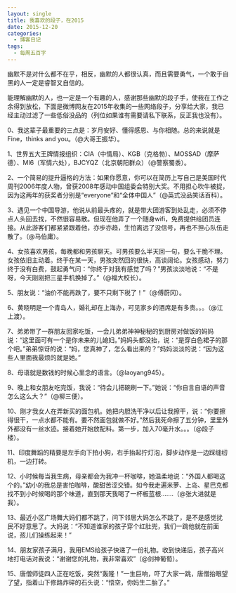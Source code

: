 ```yaml
---
layout: single
title: 我喜欢的段子，在2015
date: 2015-12-20
categories:
  - 博客日记
tags:
  - 每周五百字
---
```

幽默不是对什么都不在乎，相反，幽默的人都很认真，而且需要勇气，一个敢于自黑的人一定是睿智又自信的。

能理解幽默的人，也一定是一个有趣的人，感谢那些幽默的段子手，使我在工作之余得到放松，下面是微博网友在2015年收集的一些网络段子，分享给大家，我已经主动过滤了一些低俗没品的（列位如果谁有需要请私下联系，反正我也没有）。

0、我这辈子最重要的三点是：岁月安好、懂得感恩、与你相随。总的来说就是 Fine，thinks and you。（@大哥王振华）。

1、世界五大王牌情报组织：CIA（中情局）、KGB（克格勃）、MOSSAD（摩萨德）、MI6（军情六处），BJCYQZ（北京朝阳群众）（@警察蜀黍）。

2、一个简易的提升逼格的方法：如果你愿意，你可以在简历上写自己是美国时代周刊2006年度人物，曾获2008年感动中国组委会特别大奖。不用担心吹牛被捉，因为这两年的获奖者分别是“everyone”和“全体中国人”（@英式没品笑话百科）。

3、遇见一个中国导游，他说从前最头疼的，就是带大团游客到处乱走，必须不停点人头回去找，不然很容易散。但现在他弄了一个随身wifi，免费提供给团员连接。从此游客们都紧紧跟着他，亦步亦趋，生怕离远了没信号，再也不担心队伍走散了。（@马伯庸）。

4、女孩喜欢男孩，每晚都和男孩聊天。可男孩要么半天回一句，要么干脆不理。女孩依旧主动着。终于在某一天，男孩突然回的很快，高谈阔论。女孩感动，努力终于没有白费，鼓起勇气问：“你终于对我有感觉了吗？”男孩淡淡地说：“不是呀，今天刚刚把三星手机换掉了。”（@福大校长）。

5、朋友说：“油价不能再跌了，要不只剩下税了！”（@傅蔚冈）。

6、黄晓明是一个青岛人，婚礼却在上海办，可见家乡的酒席是有多贵。。。（@江上渡）。

7、弟弟带了一群朋友回家吃饭，一会儿弟弟神神秘秘的到厨房对做饭的妈妈说：“这里面可有一个是你未来的儿媳妇。”妈妈头都没抬，说：“是穿白色裙子的那个吧。”弟弟惊讶的说：“妈，您真神了，怎么看出来的？”妈妈淡淡的说：“因为这些人里面我最烦的就是她。”

8、母语就是数钱的时候心里念的语言。（@laoyang945）。

9、晚上和女朋友吃完饭，我说：“待会儿把碗刷一下。”她说：“你自言自语的声音怎么这么大？”（@柳三便）。

10、刚才我女人在弄新买的面包机。她把内胆洗干净以后让我擦干，说：“你要擦得很干，一点水都不能有。要不然面包就做不好。”然后我死命擦了五分钟，里里外外都没有一丝水迹。接着她开始放配料。第一步，加入70毫升水。。。（@段子楼）。

11、印度舞蹈的精要是左手向下拍小狗，右手抬起拧灯泡，脚步动作是一边踩缝纫机，一边打转。

12、小时候每当我生病，母亲都会为我冲一杯咖啡，她温柔地说：“外国人都喝这个的。”幼小的我总是害怕咖啡，酸甜苦涩交错。如今我走遍米萝、上岛、星巴克都找不到小时候喝的那个味道，直到那天我喝了一杯板蓝根.......（@张大进就是我）。

13、最近小区广场舞大妈们都不跳了，问下邻居大妈怎么不跳了，是不是感觉扰民不好意思了。大妈说：“不知道谁家的孩子穿个红肚兜，我们一跳他就在前面说，孩儿们操练起来！”

14、朋友家孩子满月，我用EMS给孩子快递了一份礼物。收到快递后，孩子高兴地打电话对我说：“谢谢您的礼物，我非常喜欢”（@剑神葡萄）。

15、唐僧师徒四人正在吃饭，突然“轰隆！”一生巨响，吓了大家一跳，唐僧抬眼望了望，指着山下修路炸碎的石头说：“悟空，你妈生二胎了。”
